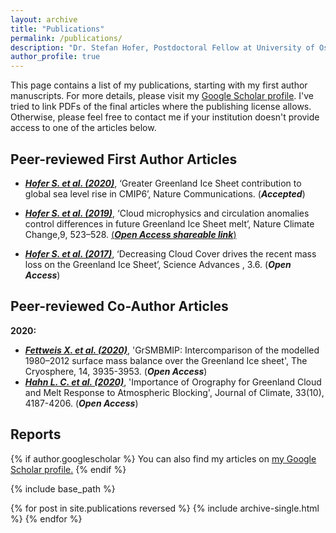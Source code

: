 ```yaml
---
layout: archive
title: "Publications"
permalink: /publications/
description: "Dr. Stefan Hofer, Postdoctoral Fellow at University of Oslo, Climate Scientist"
author_profile: true
---
```


This page contains a list of my publications, starting with my first author manuscripts. For more details, please
visit my [Google Scholar profile](https://scholar.google.com/citations?user=HHacAS0AAAAJ&hl=en). I've tried to link 
PDFs of the final articles where the publishing license allows. Otherwise, please feel free to contact me if your 
institution doesn't provide access to one of the articles below.

## Peer-reviewed First Author Articles
* [***Hofer S. et al. (2020)***](https://doi.org/10.1038/s41558-019-0507-8), ‘Greater Greenland Ice Sheet contribution to global sea level rise in CMIP6’, Nature Communications. (***Accepted***)

* [***Hofer S. et al. (2019)***](https://doi.org/10.1038/s41558-019-0507-8), ‘Cloud microphysics and circulation anomalies control differences in future Greenland Ice Sheet melt’, Nature Climate Change,9, 523–528. [(***Open Access shareable link***)](https://rdcu.be/cbYBd)

* [***Hofer S. et al. (2017)***](https://advances.sciencemag.org/content/3/6/e1700584), ‘Decreasing Cloud Cover drives the recent mass loss on the Greenland Ice Sheet’, Science Advances , 3.6. (***Open Access***)


## Peer-reviewed Co-Author Articles

**2020:**
* [***Fettweis X. et al. (2020)***](https://tc.copernicus.org/articles/14/3935/2020/tc-14-3935-2020.html), 'GrSMBMIP: Intercomparison of the modelled 1980–2012 surface mass balance over the Greenland Ice sheet', The Cryosphere, 14, 3935-3953. (***Open Access***)
* [***Hahn L. C. et al. (2020)***](https://journals.ametsoc.org/view/journals/clim/33/10/jcli-d-19-0527.1.xml?tab_body=fulltext-display), 'Importance of Orography for Greenland Cloud and Melt Response to Atmospheric Blocking', Journal of Climate, 33(10), 4187-4206. (***Open Access***)



## Reports



{% if author.googlescholar %}
  You can also find my articles on <u><a href="{{author.googlescholar}}">my Google Scholar profile</a>.</u>
{% endif %}

{% include base_path %}

{% for post in site.publications reversed %}
  {% include archive-single.html %}
{% endfor %}
